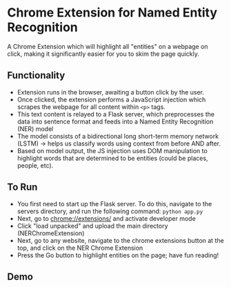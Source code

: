 # Chrome Extension for Named Entity Recognition

A Chrome Extension which will highlight all "entities" on a webpage on click, making it significantly easier for you to skim the page quickly.

## Functionality

- Extension runs in the browser, awaiting a button click by the user.
- Once clicked, the extension performs a JavaScript injection which scrapes the webpage for all content within `<p>` tags.
- This text content is relayed to a Flask server, which preprocesses the data into sentence format and feeds into a Named Entity Recognition (NER) model
- The model consists of a bidirectional long short-term memory network (LSTM) -> helps us classify words using context from before AND after.
- Based on model output, the JS injection uses DOM manipulation to highlight words that are determined to be entities (could be places, people, etc).

## To Run

- You first need to start up the Flask server. To do this, navigate to the servers directory, and run the following command: `python app.py`
- Next, go to [chrome://extensions/](chrome://extensions/) and activate developer mode
- Click "load unpacked" and upload the main directory (NERChromeExtension)
- Next, go to any website, navigate to the chrome extensions button at the top, and click on the NER Chrome Extension
- Press the Go button to highlight entities on the page; have fun reading!

## Demo



